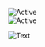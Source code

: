 ![Active](https://img.shields.io/badge/Langages-Python-yellow)                 
![Active](https://img.shields.io/badge/Experience-Beginner-lightgrey)
 

![Text](https://media.discordapp.net/attachments/656474352560111636/746381603537944606/Doctors_silhouette_banner_B.jpg)




